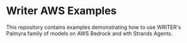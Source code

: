 # Writer AWS Examples
This repository contains examples demonstrating how to use WRITER's Palmyra family of models on AWS Bedrock and wth Strands Agents.